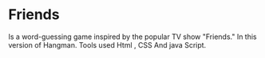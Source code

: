 # Friends
Is a word-guessing game inspired by the popular TV show "Friends." In this version of Hangman.  Tools used  Html , CSS And java Script.
